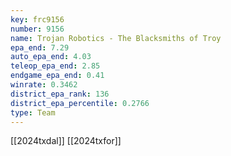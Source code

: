 ```yaml
---
key: frc9156
number: 9156
name: Trojan Robotics - The Blacksmiths of Troy
epa_end: 7.29
auto_epa_end: 4.03
teleop_epa_end: 2.85
endgame_epa_end: 0.41
winrate: 0.3462
district_epa_rank: 136
district_epa_percentile: 0.2766
type: Team
---
```

[[2024txdal]]
[[2024txfor]]
